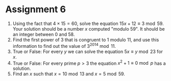 # Assignment 6

1. Using the fact that $4\times 15 = 60$, solve the equation $15x + 12 \equiv 3\bmod 59$. Your solution should be a number $x$ computed "modulo 59". It should be an integer between 0 and 58.
2. Find the first power of $3$ that is congruent to 1 modulo 11, and use this information to find out the value of $3^{2014}\bmod 11$.
3. True or False: For every $y$ we can solve the equation $5x\equiv y \bmod 23$ for $x$.
4. True or False: For every prime $p > 3$ the equation $x^2 + 1\equiv 0\bmod p$ has a solution.
5. Find an $x$ such that $x = 10\bmod 13$ and $x = 5\bmod 59$.
